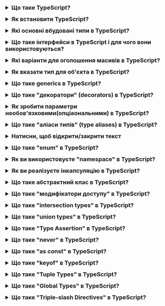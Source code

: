 <details style="margin-bottom: 15px;">
  <summary style="cursor: pointer; outline: none; font-weight: bold; font-size: 18px;">
    Що таке TypeScript?
  </summary>
  <div style="padding: 10px; font-size: 16px;">
    <p>TypeScript - це надмножина JavaScript, яка додає статичну типізацію. Основні особливості TypeScript включають:
    1. Статична типізація: TypeScript дозволяє вказувати типи для змінних, параметрів функцій, об'єктів і т.д. на етапі розробки. Це допомагає виявляти помилки типізації перед тим, як код буде виконаний.
    2. Розширені функції: TypeScript надає ряд розширених функцій, таких як generics, перерахувані типи, кортежі та інші, які полегшують розробку та підтримку коду.
    3. Інструменти розробника: TypeScript інтегрується з рядом популярних інструментів розробки, таких як Visual Studio Code, які надають функції автодоповнення, підказок, виявлення помилок та інше.</p>
  </div>
</details>
<details style="margin-bottom: 15px;">
  <summary style="cursor: pointer; outline: none; font-weight: bold; font-size: 18px;">
    Як встановити TypeScript?
  </summary>
  <div style="padding: 10px; font-size: 16px;">
    <p>npm install -g typescript</p>
  </div>
</details>
<details style="margin-bottom: 15px;">
  <summary style="cursor: pointer; outline: none; font-weight: bold; font-size: 18px;">
    Які основні вбудовані типи в TypeScript?
  </summary>
  <div style="padding: 10px; font-size: 16px;">
    <p>1. number: Представляє числові значення, такі як цілі числа або числа з плаваючою комою.<br>
    2. string: Представляє рядкові значення.<br>
    3. boolean: Представляє логічні значення true або false.<br>
    4. array: Представляє масиви значень одного типу.<br>
    5. tuple: Представляє масив з фіксованою кількістю елементів та їхніми конкретними типами.<br>
    6. enum: Використовується для створення іменованих констант.<br>
    7. any: Представляє будь-який тип даних. Використання any слабко типізоване і може зменшити перевірку типів.<br>
    8. void: Використовується для функцій, які не повертають значень.<br>
    9. null та undefined: Представляють відповідно значення null і undefined.<br>
    10. never: Представляє тип, для якого немає значень. Використовується, коли функція завершується або генерує помилку.<br>
    11. object: Представляє значення типу об'єкта.<br>
    12. unknown: Подібно до any, але більше безпечно типізоване. Потребує перевірки типів перед використанням.
    </p>
  </div>
</details>
<details style="margin-bottom: 15px;">
  <summary style="cursor: pointer; outline: none; font-weight: bold; font-size: 18px;">
    Що таке інтерфейси в TypeScript і для чого вони використовуються?
  </summary>
  <div style="padding: 10px; font-size: 16px;">
    <p>В TypeScript інтерфейс - це механізм, який дозволяє описати структуру об'єкта або типу даних. Вони використовуються для визначення контрактів між різними частинами вашого коду. Основні моменти стосовно інтерфейсів включають:<br>
    1. Опис структури даних: Інтерфейси дозволяють описувати форму та структуру об'єктів або типів даних. Вони визначають, як повинен виглядати об'єкт або тип.<br>
    2. Підтримка контрактів: Інтерфейси допомагають встановлювати контракти між різними частинами програми. Наприклад, коли ви створюєте функцію, яка очікує об'єкт з певними властивостями, ви можете використовувати інтерфейс для визначення цих властивостей.<br>
    3. Розширення та наслідування: Інтерфейси можуть наслідувати властивості та методи інших інтерфейсів. Це сприяє використанню та перевикористанню коду.<br>
    4. Опис функцій: Інтерфейси можуть також використовуватися для опису типів функцій, включаючи параметри та тип повернення.<br>
    5. Необов'язкові властивості: В інтерфейсах можуть бути визначені необов'язкові властивості, які можуть або не можуть бути вказані при створенні об'єкта.
    </p>
  </div>
</details>
<details style="margin-bottom: 15px;">
  <summary style="cursor: pointer; outline: none; font-weight: bold; font-size: 18px;">
    Які варіанти для оголошення масивів в TypeScript?
  </summary>
  <div style="padding: 10px; font-size: 16px;">
    <p>Використання квадратних дужок (Array Type): let numbers: number[] = [1, 2, 3, 4, 5];<br>
       Використання Array<elementType>: <pre>let numbers: Array<number> = [1, 2, 3, 4, 5];</pre>
    </p>
  </div>
</details>
<details style="margin-bottom: 15px;">
  <summary style="cursor: pointer; outline: none; font-weight: bold; font-size: 18px;">
    Як вказати тип для об'єкта в TypeScript?
  </summary>
  <div style="padding: 10px; font-size: 16px;">
    <p>У TypeScript ви можете вказати тип для об'єкта за допомогою інтерфейсів або типів (type aliases).<br>
        1. Використання інтерфейсу:<br>
        <pre>
            interface Person {
                name: string;
                age: number;
                email?: string;
            }
        </pre>
        2. Використання типу (type alias):<br>
        <pre>
            type Person = {
                name: string;
                age: number;
                email?: string;
            };
        </pre>
    </p>
  </div>
</details>
<details style="margin-bottom: 15px;">
  <summary style="cursor: pointer; outline: none; font-weight: bold; font-size: 18px;">
    Що таке generics в TypeScript?
  </summary>
  <div style="padding: 10px; font-size: 16px;">
    <p>Generics в TypeScript - це механізм, який дозволяє створювати функції, класи і інші конструкції, які мають здатність працювати з різними типами даних. Приклад використання generics у функції:
    <pre>
        function identity<T>(arg: T): T {
            return arg;
        }
    </pre>
    </p>
  </div>
</details>
<details style="margin-bottom: 15px;">
  <summary style="cursor: pointer; outline: none; font-weight: bold; font-size: 18px;">
    Що таке "декоратори" (decorators) в TypeScript?
  </summary>
  <div style="padding: 10px; font-size: 16px;">
    <p>
        Декоратори в TypeScript - це спеціальні функції, які можуть бути використані для додавання додаткової функціональності до класів, методів, властивостей та інших елементів коду. Декоратори можуть бути використані для додавання логіки, перевірки, аннотації або навіть для перетворення коду. Приклад, @logDecorator</p>
  </div>
</details>
<details style="margin-bottom: 15px;">
  <summary style="cursor: pointer; outline: none; font-weight: bold; font-size: 18px;">
    Як зробити параметри необов'язковими(опціаональними) в TypeScript?
  </summary>
  <div style="padding: 10px; font-size: 16px;">
    <p>В TypeScript, ви можете зробити параметри функції необов'язковими, дозволяючи їм приймати undefined або використовуючи оператор ? у сигнатурі функції. </p>
  </div>
</details>
<details style="margin-bottom: 15px;">
  <summary style="cursor: pointer; outline: none; font-weight: bold; font-size: 18px;">
    Що таке "аліаси типів" (type aliases) в TypeScript?
  </summary>
  <div style="padding: 10px; font-size: 16px;">
    <p>У TypeScript аліаси типів (type aliases) використовуються для створення нових імен, які відображають існуючі типи або комбінування типів. Аліаси типів роблять код більш читабельним та покращують його модульність, дозволяючи вам використовувати коротші та більш описові імена для складних типів.<br>
    <pre>
    type User = {
        id: number;
        username: string;
        email: string;
    };
    </pre></p>
  </div>
</details>
<details style="margin-bottom: 15px;">
  <summary style="cursor: pointer; outline: none; font-weight: bold; font-size: 18px;">
    Натисни, щоб відкрити/закрити текст
  </summary>
  <div style="padding: 10px; font-size: 16px;">
    <p>"Злиття типів" (type merging) в TypeScript - це механізм, який дозволяє об'єднувати кілька оголошень типів для створення одного типу. Це часто використовується при роботі з інтерфейсами та об'єктами, які можуть мати розширені властивості.<br>
    Основний принцип злиття типів полягає в тому, що якщо ви визначаєте один тип з одним ім'ям, а потім визначаєте ще один тип з тим самим ім'ям, TypeScript автоматично зливає їх в один: <br>
    <pre>
        interface Person {
            name: string;
            age: number;
        }

        interface Person {
            gender: string;
        }

        let john: Person = {
            name: "John",
            age: 30,
            gender: "male"
        };

</pre>
</p>
  </div>
</details>
<details style="margin-bottom: 15px;">
  <summary style="cursor: pointer; outline: none; font-weight: bold; font-size: 18px;">
    Що таке "enum" в TypeScript?
  </summary>
  <div style="padding: 10px; font-size: 16px;">
    <p>В TypeScript ключовим моментом є наявність перерахувань, або "enum" (enumeration). Enum визначає набір іменованих константних значень, які називаються членами enum. Enum у TypeScript забезпечує зручний спосіб працювати з наборами значень і дозволяє надати поняттям значень іменовані ідентифікатори.
    <pre>
    enum Direction {
        Up = "UP",
        Down = "DOWN",
        Left = "LEFT",
        Right = "RIGHT"
    }
    let move: Direction = Direction.Left;
    </pre>
    </p>
  </div>
</details>
<details style="margin-bottom: 15px;">
  <summary style="cursor: pointer; outline: none; font-weight: bold; font-size: 18px;">
    Як ви використовуєте "namespace" в TypeScript?
  </summary>
  <div style="padding: 10px; font-size: 16px;">
    <p>В TypeScript "namespace" - це спеціальний засіб для організації коду та створення глобальних областей імен. Namespace дозволяє групувати пов'язаний код в одній області імені, щоб уникнути конфліктів імен між різними частинами програми.</p>
  </div>
</details>
<details style="margin-bottom: 15px;">
  <summary style="cursor: pointer; outline: none; font-weight: bold; font-size: 18px;">
    Як ви реалізуєте інкапсуляцію в TypeScript?
  </summary>
  <div style="padding: 10px; font-size: 16px;">
    <p>Інкапсуляція в TypeScript - це принцип об'єктно-орієнтованого програмування, який дозволяє приховати деталі реалізації об'єкта від його користувачів. Це робиться за допомогою модифікаторів доступу, які визначають, які частини об'єкта можуть бути доступні ззовні.<br>
    В TypeScript існує чотири модифікатори доступу:<br>
    - public - доступний з будь-якої точки програми;<br>
    - protected - доступний із класу, в якому він визначений, а також з його нащадків;<br>
    - private - доступний лише із класу, в якому він визначений;<br>
    - readonly - доступний лише для читання.
    </p>
  </div>
</details>
<details style="margin-bottom: 15px;">
  <summary style="cursor: pointer; outline: none; font-weight: bold; font-size: 18px;">
    Що таке абстрактний клас в TypeScript?
  </summary>
  <div style="padding: 10px; font-size: 16px;">
    <p>Абстрактний клас в TypeScript - це клас, який не може бути створений безпосередньо. Абстрактні класи використовуються для визначення загальної поведінки, яка може бути реалізована в конкретних класах. Абстрактні класи оголошуються за допомогою ключового слова abstract перед ключовим словом class.</p>
  </div>
</details>
<details style="margin-bottom: 15px;">
  <summary style="cursor: pointer; outline: none; font-weight: bold; font-size: 18px;">
    Що таке "модифікатори доступу" в TypeScript?
  </summary>
  <div style="padding: 10px; font-size: 16px;">
    <p>Модифікатори доступу в TypeScript - це слова-ключі, які використовуються для визначення, як члени класу можуть бути доступні з інших частин програми.<br>
    В TypeScript існує чотири модифікатори доступу:<br>
    - public - доступний з будь-якої точки програми;<br>
    - protected - доступний із класу, в якому він визначений, а також з його нащадків;<br>
    - private - доступний лише із класу, в якому він визначений;<br>
    - readonly - доступний лише для читання.</p>
  </div>
</details>
<details style="margin-bottom: 15px;">
  <summary style="cursor: pointer; outline: none; font-weight: bold; font-size: 18px;">
    Що таке "intersection types" в TypeScript?
  </summary>
  <div style="padding: 10px; font-size: 16px;">
    <p>Intersection types в TypeScript - це спосіб комбінувати два чи більше типи в один. Вони використовують оператор & для створення нового типу, який включає всі властивості та методи кожного з об'єднаних типів. Це дозволяє вам створювати складні типи, що поєднують різні аспекти програми.</p>
  </div>
</details>
<details style="margin-bottom: 15px;">
  <summary style="cursor: pointer; outline: none; font-weight: bold; font-size: 18px;">
    Що таке "union types" в TypeScript?
  </summary>
  <div style="padding: 10px; font-size: 16px;">
    <p>Union types в TypeScript дозволяють об'єднувати кілька типів в один, вказуючи їх через символ |. Це дозволяє зазначати, що значення може мати один із зазначених типів. Union types надають гнучкість і використовуються для роботи з різними можливими типами значень.</p>
  </div>
</details>
<details style="margin-bottom: 15px;">
  <summary style="cursor: pointer; outline: none; font-weight: bold; font-size: 18px;">
    Що таке "Type Assertion" в TypeScript?
  </summary>
  <div style="padding: 10px; font-size: 16px;">
    <p>Type Assertion - це оператор, який використовується для інформування компілятора про тип змінної або значення. У TypeScript, Type Assertion використовується для того, щоб повідомити компілятору, що тип змінної або значення насправді є іншим, ніж те, що він визначив. Це може бути корисно в тих випадках, коли компілятор не може інферувати тип автоматично. Type Assertion використовується за допомогою оператора as.</p>
  </div>
</details>
<details style="margin-bottom: 15px;">
  <summary style="cursor: pointer; outline: none; font-weight: bold; font-size: 18px;">
    Що таке "never" в TypeScript?
  </summary>
  <div style="padding: 10px; font-size: 16px;">
    <p>В TypeScript, never - це тип, який не може приймати ніяких значень. Цей тип використовується для позначення ситуацій, в яких значення ніколи не може бути отримане. Наприклад, функція, яка завжди генерує помилку, має тип never.</p>
  </div>
</details>
<details style="margin-bottom: 15px;">
  <summary style="cursor: pointer; outline: none; font-weight: bold; font-size: 18px;">
    Що таке "as const" в TypeScript?
  </summary>
  <div style="padding: 10px; font-size: 16px;">
    <p>В TypeScript, ключове слово as const використовується для вказівки на те, що змінна або об'єкт мають константний тип, тобто їх значення або структура не можуть бути змінені. let y = "world" as const;</p>
  </div>
</details>
<details style="margin-bottom: 15px;">
  <summary style="cursor: pointer; outline: none; font-weight: bold; font-size: 18px;">
    Що таке "keyof" в TypeScript?
  </summary>
  <div style="padding: 10px; font-size: 16px;">
    <p>В TypeScript ключове слово keyof використовується для створення типу, який містить всі можливі ключі (властивості) об'єкта чи іншого типу. Воно надає можливість динамічно визначати ключі та використовувати їх для доступу до властивостей об'єкта.</p>
  </div>
</details>
<details style="margin-bottom: 15px;">
  <summary style="cursor: pointer; outline: none; font-weight: bold; font-size: 18px;">
    Що таке "Tuple Types" в TypeScript?
  </summary>
  <div style="padding: 10px; font-size: 16px;">
    <p>В TypeScript "Tuple Types" представляють собою спеціальний тип для роботи з кортежами. Кортежі - це масиви з фіксованою кількістю елементів, де кожен елемент може мати визначений свій тип. Типове визначення кортежу виглядає як перерахування типів для кожного елемента.</p>
  </div>
</details>
<details style="margin-bottom: 15px;">
  <summary style="cursor: pointer; outline: none; font-weight: bold; font-size: 18px;">
    Що таке "Global Types" в TypeScript?
  </summary>
  <div style="padding: 10px; font-size: 16px;">
    <p>У TypeScript термін "Global Types" використовується для опису типів, які є доступними на рівні всього проекту або взагалі на рівні глобального простору імен. Глобальні типи можуть бути визначені за допомогою ключового слова declare в файлі з розширенням .d.ts. Основна ідея полягає в тому, що ви можете визначати типи, які будуть доступні у всіх частинах вашого коду, без необхідності їх повторюваного визначення.<br>
    <pre>
      declare global {
        interface AppConfig {
            apiUrl: string;
            debugMode: boolean;
        }
      }
    </pre>
    </p>
  </div>
</details>
<details style="margin-bottom: 15px;">
  <summary style="cursor: pointer; outline: none; font-weight: bold; font-size: 18px;">
    Що таке "Triple-slash Directives" в TypeScript?
  </summary>
  <div style="padding: 10px; font-size: 16px;">
    <p>"Triple-slash directives" в TypeScript - це спеціальні коментарі, які можуть бути використані для вказівки деяких конфігураційних параметрів або залежностей в межах файлу. Ці коментарі починаються з трьох слешів (///) і можуть містити деякі директиви, такі як reference, amd-dependency, amd-module, тощо. Однією з часто використовуваних "Triple-slash directives" є директива /// <reference path="..." />, яка вказує на залежність від іншого файлу. </p>
  </div>
</details>
